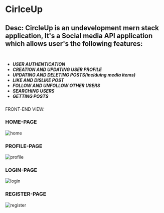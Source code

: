 <h1>CirlceUp</h1>

<h2>Desc: CircleUp is an undevelopment mern stack application, It's a Social media API application which allows user's the following features:<br><br></h2>
 
 <h5>
 <ul>
   <li> USER AUTHENTICATION </li>
   <li> CREATION AND UPDATING USER PROFILE </li>
   <li> UPDATING AND DELETING POSTS(inclduing media items) </li>
   <li>LIKE AND DISLIKE POST</li>
   <li>FOLLOW AND UNFOLLOW OTHER USERS</li>
   <li>SEARCHING USERS</li>
   <li>GETTING POSTS</li>
 </ul>
</h5>

FRONT-END VIEW:

<h3> HOME-PAGE </h3>

![home](https://user-images.githubusercontent.com/96586030/225401466-397e9c15-1df2-44b8-b5e6-f68ebd01a206.png)

<H3> PROFILE-PAGE </H3>

![profile](https://user-images.githubusercontent.com/96586030/225401772-de5ea0dd-c188-43a8-b70f-229db168bb2d.png)

<H3> LOGIN-PAGE </H3>

![login](https://user-images.githubusercontent.com/96586030/225401838-5d37a8fe-afa0-4731-886a-e6742f76acfa.png)

<H3> REGISTER-PAGE </H3>

![register](https://user-images.githubusercontent.com/96586030/225401911-63670474-f298-4466-bcbd-996a8839a247.png)

<br>




